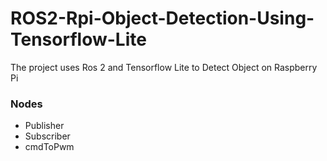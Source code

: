 # ROS2-Rpi-Object-Detection-Using-Tensorflow-Lite
The project uses Ros 2 and Tensorflow Lite to Detect Object on Raspberry Pi

### Nodes
- Publisher
- Subscriber
- cmdToPwm